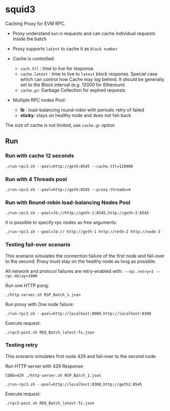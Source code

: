 # squid3

Caching Proxy for EVM RPC.

- Proxy understand `batch` requests and can cache individual requests inside the batch

- Proxy supports `latest` to cache it as `block number`

- Cache is controlled:
   - `cach.ttl` : time to live for response. 
   - `cache.latest` : time to live to `latest` block response. Special case which can control how Cache may *lag* behind. It should be generally set to the Block interval (e.g. 12000 for Ethereum)
   - `cache.gc`: Garbage Collection for expired requests

- Multiple RPC nodes Pool:
   - __lb__ : load-balancing round-robin with periodic retry of failed
   - __sticky__: stays on healthy node and does not fail-back

The size of cache is not limited, use `cache.gc` option


## Run 

### Run with cache 12 seconds

```
./run-rpc3.sh --pool=http://geth:8545 --cache.ttl=120000
```

### Run with 4 Threads pool 

```
./run-rpc3.sh --pool=http://geth:8545 --proxy.threads=4
```

### Run with Round-robin load-balancing Nodes Pool


```
./run-rpc3.sh --pool=lb://http://geth-1:8545,http://geth-2:8545
```

It is possible to specify rpc nodes as free arguments:

```
./run-rpc3.sh --pool=lb:// http://geth-1 http://reth-2 http://node-3
```



### Testing fail-over scenario

This scenario simulates the connection failure of the first node and fail-over to the second. Proxy must stay on the healthy node as long as possible. 

All network and protocol failures are retry-enabled with:
`--rpc.retry=3 --rpc.delay=1000`

Run one HTTP pong:

```
./http-server.sh RSP_Batch_1.json
```

Run proxy with One node failure:

```
./run-rpc3.sh --pool=http://localhost:8000,http://localhost:8300
```

Execute request:
```
./rpc3-post.sh REQ_Batch_latest-Tx.json
```

### Testing retry

This scenario simulates first node 429 and fail-over to the second node

Run HTTP server with 429 Response

```
CODE=429 ./http-server.sh RSP_Batch_1.json
```
```
./run-rpc3.sh --pool=http://localhost:8300,http://geth1:8545
```

Execute request:
```
./rpc3-post.sh REQ_Batch_latest-Tx.json
```
